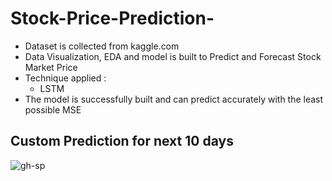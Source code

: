 # Stock-Price-Prediction-

- Dataset is collected from kaggle.com
- Data Visualization, EDA and model is built to Predict and Forecast Stock Market Price
- Technique applied : 
     * LSTM 
- The model is successfully built and can predict accurately with the least possible MSE

## Custom Prediction for next 10 days
![gh-sp](https://user-images.githubusercontent.com/64924874/84513456-12bcb000-ace7-11ea-9e56-a9168dfdaddc.png)
